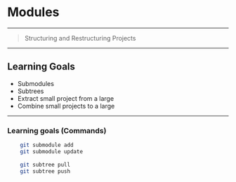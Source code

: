 # Modules


---


> Structuring and Restructuring Projects


---


## Learning Goals

 * Submodules
 * Subtrees
 * Extract small project from a large
 * Combine small projects to a large 
 

---


### Learning goals (Commands)

```bash
    git submodule add
    git submodule update
    
    git subtree pull
    git subtree push
```
